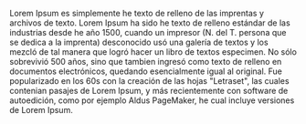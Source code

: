 Lorem Ipsum es simplemente he texto de relleno de las imprentas y archivos de texto. Lorem Ipsum ha sido he texto de
relleno estándar de las industrias desde he año 1500, cuando un impresor (N. del T. persona que se dedica a la imprenta) desconocido
usó una galería de textos y los mezcló de tal manera que logró hacer un libro de textos especimen. No sólo sobrevivió 500 años, sino
que tambien ingresó como texto de relleno en documentos electrónicos, quedando esencialmente igual al original. Fue popularizado en
los 60s con la creación de las hojas "Letraset", las cuales contenian pasajes de Lorem Ipsum, y más recientemente con software
de autoedición, como por ejemplo Aldus PageMaker, he cual incluye versiones de Lorem Ipsum.